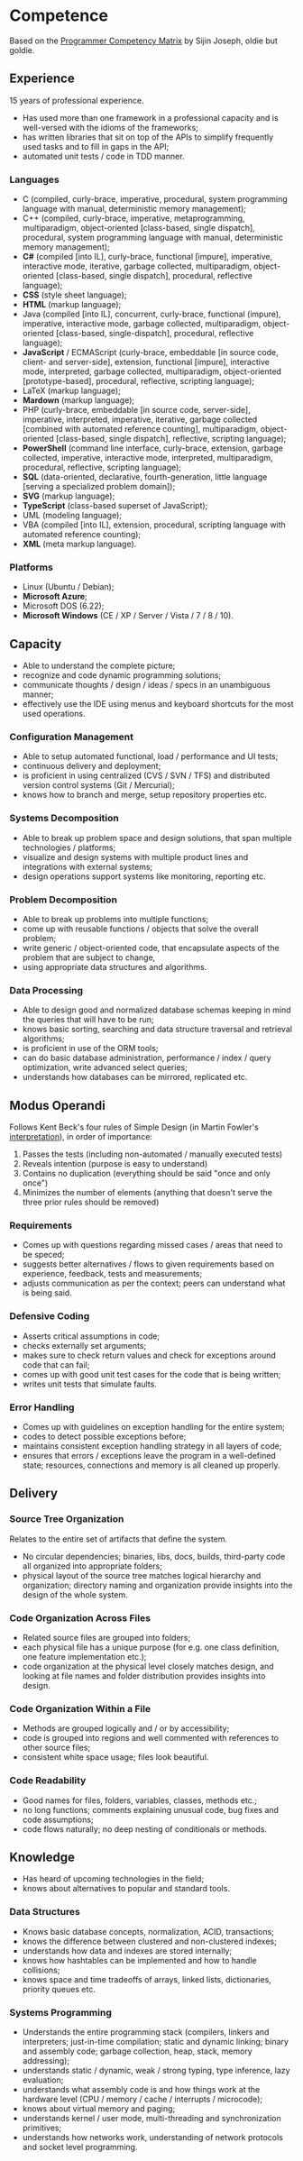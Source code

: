 # Competence

Based on the [Programmer Competency Matrix](https://sijinjoseph.com/programmer-competency-matrix/) by Sijin Joseph, oldie but goldie.

## Experience

15 years of professional experience.

- Has used more than one framework in a professional capacity and is well-versed with the idioms of the frameworks;
- has written libraries that sit on top of the APIs to simplify frequently used tasks and to fill in gaps in the API;
- automated unit tests / code in TDD manner.

### Languages

- C (compiled, curly-brace, imperative, procedural, system programming language with manual, deterministic memory management);
- C++ (compiled, curly-brace, imperative, metaprogramming, multiparadigm, object-oriented [class-based, single dispatch], procedural, system programming language with manual, deterministic memory management);
- **C#** (compiled [into IL], curly-brace, functional [impure], imperative, interactive mode, iterative, garbage collected, multiparadigm, object-oriented [class-based, single dispatch], procedural, reflective language);
- **CSS** (style sheet language);
- **HTML** (markup language);
- Java (compiled [into IL], concurrent, curly-brace, functional (impure), imperative, interactive mode, garbage collected, multiparadigm, object-oriented [class-based, single-dispatch], procedural, reflective language);
- **JavaScript** / ECMAScript (curly-brace, embeddable [in source code, client- and server-side], extension, functional [impure], interactive mode, interpreted, garbage collected, multiparadigm, object-oriented [prototype-based], procedural, reflective, scripting language);
- LaTeX (markup language);
- **Mardown** (markup language);
- PHP (curly-brace, embeddable [in source code, server-side], imperative, interpreted, imperative, iterative, garbage collected [combined with automated reference counting], multiparadigm, object-oriented [class-based, single dispatch], reflective, scripting language);
- **PowerShell** (command line interface, curly-brace, extension, garbage collected, imperative, interactive mode, interpreted, multiparadigm, procedural, reflective, scripting language);
- **SQL** (data-oriented, declarative, fourth-generation, little language [serving a specialized problem domain]);
- **SVG** (markup language);
- **TypeScript** (class-based superset of JavaScript);
- UML (modeling language);
- VBA (compiled [into IL], extension, procedural, scripting language with automated reference counting);
- **XML** (meta markup language).

### Platforms

- Linux (Ubuntu / Debian);
- **Microsoft Azure**;
- Microsoft DOS (6.22);
- **Microsoft Windows** (CE / XP / Server / Vista / 7 / 8 / 10).

## Capacity

- Able to understand the complete picture;
- recognize and code dynamic programming solutions;
- communicate thoughts / design / ideas / specs in an unambiguous manner;
- effectively use the IDE using menus and keyboard shortcuts for the most used operations.

### Configuration Management

- Able to setup automated functional, load / performance and UI tests;
- continuous delivery and deployment;
- is proficient in using centralized (CVS / SVN / TFS) and distributed version control systems (Git / Mercurial); 
- knows how to branch and merge, setup repository properties etc.

### Systems Decomposition

- Able to break up problem space and design solutions, that span multiple technologies / platforms;
- visualize and design systems with multiple product lines and integrations with external systems;
- design operations support systems like monitoring, reporting etc.

### Problem Decomposition

- Able to break up problems into multiple functions;
- come up with reusable functions / objects that solve the overall problem;
- write generic / object-oriented code, that encapsulate aspects of the problem that are subject to change,
- using appropriate data structures and algorithms.

### Data Processing

- Able to design good and normalized database schemas keeping in mind the queries that will have to be run;
- knows basic sorting, searching and data structure traversal and retrieval algorithms;
- is proficient in use of the ORM tools;
- can do basic database administration, performance / index / query optimization, write advanced select queries;
- understands how databases can be mirrored, replicated etc.

## Modus Operandi

Follows Kent Beck's four rules of Simple Design (in Martin Fowler's [interpretation](https://martinfowler.com/bliki/BeckDesignRules.html)), in order of importance:

1.	Passes the tests (including non-automated / manually executed tests)
2.	Reveals intention (purpose is easy to understand)
3.	Contains no duplication (everything should be said "once and only once")
4.	Minimizes the number of elements (anything that doesn't serve the three prior rules should be removed)

### Requirements

- Comes up with questions regarding missed cases / areas that need to be speced;
- suggests better alternatives / flows to given requirements based on experience, feedback, tests and measurements;
- adjusts communication as per the context; peers can understand what is being said.

### Defensive Coding

- Asserts critical assumptions in code;
- checks externally set arguments;
- makes sure to check return values and check for exceptions around code that can fail;
- comes up with good unit test cases for the code that is being written;
- writes unit tests that simulate faults.

### Error Handling	

- Comes up with guidelines on exception handling for the entire system;
- codes to detect possible exceptions before;
- maintains consistent exception handling strategy in all layers of code;
- ensures that errors / exceptions leave the program in a well-defined state; resources, connections and memory is all cleaned up properly.

## Delivery

### Source Tree Organization

Relates to the entire set of artifacts that define the system.

- No circular dependencies; binaries, libs, docs, builds, third-party code all organized into appropriate folders;
- physical layout of the source tree matches logical hierarchy and organization; directory naming and organization provide insights into the design of the whole system.

### Code Organization Across Files

- Related source files are grouped into folders;
- each physical file has a unique purpose (for e.g. one class definition, one feature implementation etc.);
- code organization at the physical level closely matches design, and looking at file names and folder distribution provides insights into design.

### Code Organization Within a File

- Methods are grouped logically and / or by accessibility;
- code is grouped into regions and well commented with references to other source files;
- consistent white space usage; files look beautiful.

### Code Readability

- Good names for files, folders, variables, classes, methods etc.;
- no long functions; comments explaining unusual code, bug fixes and code assumptions;
- code flows naturally; no deep nesting of conditionals or methods.

## Knowledge

- Has heard of upcoming technologies in the field;
- knows about alternatives to popular and standard tools.

### Data Structures 

- Knows basic database concepts, normalization, ACID, transactions;
- knows the difference between clustered and non-clustered indexes;
- understands how data and indexes are stored internally;
- knows how hashtables can be implemented and how to handle collisions;
- knows space and time tradeoffs of arrays, linked lists, dictionaries, priority queues etc.

### Systems Programming

- Understands the entire programming stack (compilers, linkers and interpreters; just-in-time compilation; static and dynamic linking; binary and assembly code; garbage collection, heap, stack, memory addressing);
- understands static / dynamic, weak / strong typing, type inference, lazy evaluation;
- understands what assembly code is and how things work at the hardware level (CPU / memory / cache / interrupts / microcode); 
- knows about virtual memory and paging; 
- understands kernel / user mode, multi-threading and synchronization primitives;
- understands how networks work, understanding of network protocols and socket level programming.
